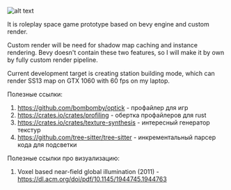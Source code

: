 ![alt text](https://github.com/rewin123/SpaceSandbox/blob/main/image.jpg?raw=true)

It is roleplay space game prototype based on bevy engine and custom render.

Custom render will be need for shadow map caching and instance rendering.
Bevy doesn't contain these two features, so I will make it by own by fully custom render pipeline.

Current development target is creating station building mode, which can render SS13 map on GTX 1060 with 60 fps on my laptop.

Полезные ссылки:
1. https://github.com/bombomby/optick - профайлер для игр
2. https://crates.io/crates/profiling - обертка профайлеров для rust
3. https://crates.io/crates/texture-synthesis - интересный генератор текстур
4. https://github.com/tree-sitter/tree-sitter - инкрементальный парсер кода для подсветки

Полезные ссылки про визуализацию:

1. Voxel based near-field global illumination (2011) - https://dl.acm.org/doi/pdf/10.1145/1944745.1944763
